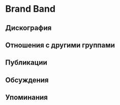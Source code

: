 # Brand Band



## Дискография


## Отношения с другими группами


## Публикации


## Обсуждения


## Упоминания

